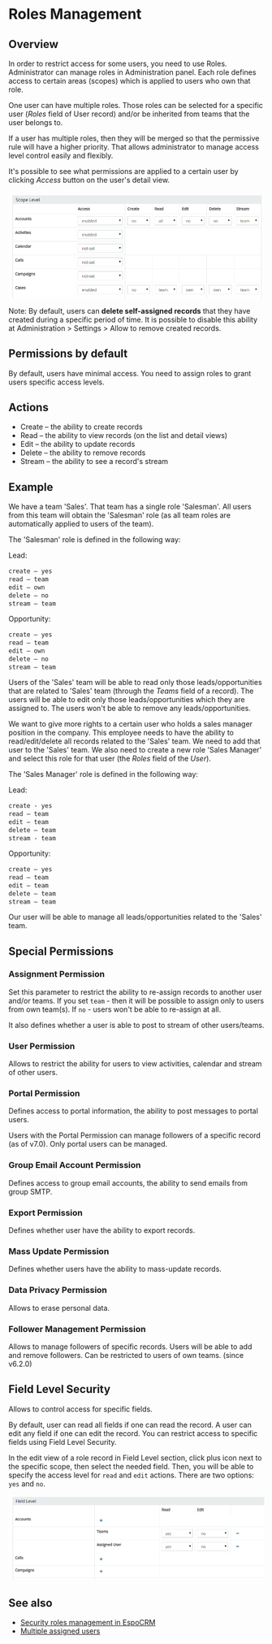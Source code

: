 # Roles Management

## Overview

In order to restrict access for some users, you need to use Roles. Administrator can manage roles in Administration panel. Each role defines access to certain areas (scopes) which is applied to users who own that role.

One user can have multiple roles. Those roles can be selected for a specific user (*Roles* field of User record) and/or be inherited from teams that the user belongs to.

If a user has multiple roles, then they will be merged so that the permissive rule will have a higher priority. That allows administrator to manage access level control easily and flexibly.

It's possible to see what permissions are applied to a certain user by clicking *Access* button on the user's detail view.

![1](https://raw.githubusercontent.com/espocrm/documentation/master/docs/_static/images/administration/roles-management/scope-level.png)

Note: By default, users can **delete self-assigned records** that they have created during a specific period of time. It is possible to disable this ability at Administration > Settings > Allow to remove created records.

## Permissions by default

By default, users have minimal access. You need to assign roles to grant users specific access levels.

## Actions

* Create – the ability to create records
* Read – the ability to view records (on the list and detail views)
* Edit – the ability to update records
* Delete – the ability to remove records
* Stream – the ability to see a record's stream

## Example

We have a team 'Sales'. That team has a single role 'Salesman'. All users from this team will obtain the 'Salesman' role (as all team roles are automatically applied to users of the team).

The 'Salesman' role is defined in the following way:

Lead:

```
create – yes
read – team
edit – own
delete – no
stream – team
```

Opportunity:

```
create – yes
read – team
edit – own
delete – no
stream – team
```

Users of the 'Sales' team will be able to read only those leads/opportunities that are related to 'Sales' team (through the *Teams* field of a record).
The users will be able to edit only those leads/opportunities which they are assigned to.
The users won't be able to remove any leads/opportunities.

We want to give more rights to a certain user who holds a sales manager position in the company. This employee needs to have the ability to read/edit/delete all records related to the 'Sales' team. We need to add that user to the 'Sales' team. We also need to create a new role 'Sales Manager' and select this role for that user (the *Roles* field of the *User*).

The 'Sales Manager' role is defined in the following way:

Lead:

```
create - yes
read – team
edit – team
delete – team
stream - team
```

Opportunity:

```
create – yes
read – team
edit – team
delete – team
stream – team
```

Our user will be able to manage all leads/opportunities related to the 'Sales' team.

## Special Permissions

### Assignment Permission

Set this parameter to restrict the ability to re-assign records to another user and/or teams. If you set `team` - then it will be possible to assign only to users from own team(s). If `no` - users won't be able to re-assign at all.

It also defines whether a user is able to post to stream of other users/teams.

### User Permission

Allows to restrict the ability for users to view activities, calendar and stream of other users.

### Portal Permission

Defines access to portal information, the ability to post messages to portal users.

Users with the Portal Permission can manage followers of a specific record (as of v7.0). Only portal users can be managed.

### Group Email Account Permission

Defines access to group email accounts, the ability to send emails from group SMTP.

### Export Permission

Defines whether user have the ability to export records.

### Mass Update Permission

Defines whether users have the ability to mass-update records.

### Data Privacy Permission

Allows to erase personal data.

### Follower Management Permission

Allows to manage followers of specific records. Users will be able to add and remove followers. Can be restricted to users of own teams. (since v6.2.0)

## Field Level Security

Allows to control access for specific fields.

By default, user can read all fields if one can read the record. A user can edit any field if one can edit the record. You can restrict access to specific fields using Field Level Security.

In the edit view of a role record in Field Level section, click plus icon next to the specific scope, then select the needed field. Then, you will be able to specify the access level for `read` and `edit` actions. There are two options: `yes` and `no`.

![2](https://raw.githubusercontent.com/espocrm/documentation/master/docs/_static/images/administration/roles-management/field-level-secutiry.png)

## See also

* [Security roles management in EspoCRM](https://www.espocrm.com/tips/security-roles/)
* [Multiple assigned users](multiple-assigned-users.md)
